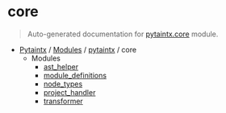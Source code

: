 # core

> Auto-generated documentation for [pytaintx.core](../../../pytaintx/core/__init__.py) module.

- [Pytaintx](../../README.md#pytaintx-index) / [Modules](../../README.md#pytaintx-modules) / [pytaintx](../index.md#pytaintx) / core
    - Modules
        - [ast_helper](ast_helper.md#ast_helper)
        - [module_definitions](module_definitions.md#module_definitions)
        - [node_types](node_types.md#node_types)
        - [project_handler](project_handler.md#project_handler)
        - [transformer](transformer.md#transformer)
